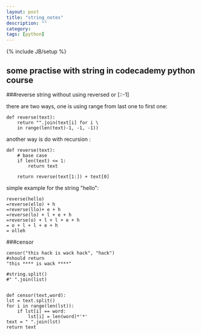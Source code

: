 ```yaml
---
layout: post
title: "string_notes"
description: ""
category: 
tags: [python]
---
```

{% include JB/setup %}
## some practise with string in codecademy python course

###reverse string without using reversed or [::-1]

there are two ways, one is using range from last one to first one:
	
	def reverse(text):
		return "".join(text[i] for i \
		in range(len(text)-1, -1, -1))
	
another way is do with recursion	:
	
	def reverse(text):
		# base case
		if len(text) <= 1:
			return text
		
		return reverse(text[1:]) + text[0]
		
simple example for the string "hello":
	
	reverse(hello)
	=reverse(ello) + h
	=reverse(llo)+ e + h
	=reverse(lo) + l + e + h
	=reverse(o) + l + l + e + h
	= o + l + l + e + h
	= olleh

###censor

	censor("this hack is wack hack", "hack")
	#should return 
	"this **** is wack ****"

	#string.split()
	#" ".join(list)
	
	
	def censor(text,word):
    lst = text.split()
    for i in range(len(lst)):
        if lst[i] == word:
            lst[i] = len(word)*'*'
    text = " ".join(lst)
    return text